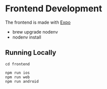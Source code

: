 # Frontend Development

The frontend is made with [Expo](https://expo.dev)

* brew upgrade nodenv
* nodenv install


## Running Locally

`cd frontend`

```aiignore
npm run ios
npm run web
npm run android
```

